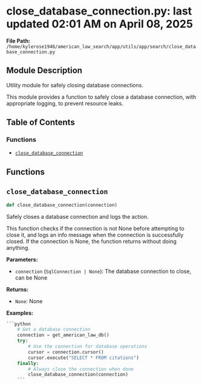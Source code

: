 # close_database_connection.py: last updated 02:01 AM on April 08, 2025

**File Path:** `/home/kylerose1946/american_law_search/app/utils/app/search/close_database_connection.py`

## Module Description

Utility module for safely closing database connections.

This module provides a function to safely close a database connection,
with appropriate logging, to prevent resource leaks.

## Table of Contents

### Functions

- [`close_database_connection`](#close_database_connection)

## Functions

## `close_database_connection`

```python
def close_database_connection(connection)
```

Safely closes a database connection and logs the action.

This function checks if the connection is not None before attempting to close it,
and logs an info message when the connection is successfully closed. If the
connection is None, the function returns without doing anything.

**Parameters:**

- `connection` (`SqlConnection | None`): The database connection to close, can be None

**Returns:**

- `None`: None

**Examples:**

```python
```python
    # Get a database connection
    connection = get_american_law_db()
    try:
        # Use the connection for database operations
        cursor = connection.cursor()
        cursor.execute("SELECT * FROM citations")
    finally:
        # Always close the connection when done
        close_database_connection(connection)
    ```
```
